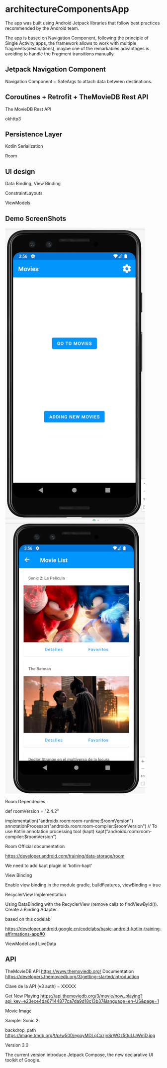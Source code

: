 # architectureComponentsApp

The app was built using Android Jetpack libraries that follow best practices recommended by the Android team.

The app is based on Navigation Component, following the principle of Single Activity apps, 
the framework allows to work with multiple fragments(destinations), 
maybe one of the remarkables advantages is avoiding to handle the Fragment transitions manually.

## Jetpack Navigation Component

Navigation Component + SafeArgs to attach data between destinations.

## Coroutines + Retrofit + TheMovieDB Rest API 

The MovieDB Rest API

okhttp3

## Persistence Layer

Kotlin Serialization

Room

## UI design

Data Binding, View Binding

ConstraintLayouts

ViewModels

## Demo ScreenShots

![This is an image](https://github.com/tanrobles19/architectureComponentsApp/blob/dev_version_02/screenshots_demo/version2/home_screem.png) 
![This is an image](https://github.com/tanrobles19/architectureComponentsApp/blob/dev_version_02/screenshots_demo/version2/movie_list.png)

Room Dependecies

def roomVersion = "2.4.2"

implementation("androidx.room:room-runtime:$roomVersion")
annotationProcessor("androidx.room:room-compiler:$roomVersion")
// To use Kotlin annotation processing tool (kapt)
kapt("androidx.room:room-compiler:$roomVersion")

Room Official documentation

https://developer.android.com/training/data-storage/room

We need to add kapt plugin
    id 'kotlin-kapt'


View Binding

Enable view binding in the module gradle, buildFeatures, viewBinding = true

RecyclerView Implementation

Using DataBinding with the RecyclerView (remove calls to findViewById()). Create a Binding Adapter.

based on this codelab

https://developer.android.google.cn/codelabs/basic-android-kotlin-training-affirmations-app#0

ViewModel and LiveData


## API

TheMovieDB API
https://www.themoviedb.org/
Documentation
https://developers.themoviedb.org/3/getting-started/introduction

Clave de la API (v3 auth) = XXXXX

Get Now Playing 
https://api.themoviedb.org/3/movie/now_playing?api_key=e23ece4da67144877ca7da9d18c13b37&language=en-US&page=1

Movie Image

Sample: Sonic 2

backdrop_path
https://image.tmdb.org/t/p/w500/egoyMDLqCxzjnSrWOz50uLlJWmD.jpg


Version 3.0

The current version introduce Jetpack Compose, the new declarative UI toolkit of Google.